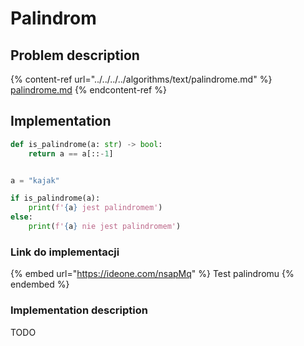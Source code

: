 # Palindrom

## Problem description

{% content-ref url="../../../../algorithms/text/palindrome.md" %}
[palindrome.md](../../../../algorithms/text/palindrome.md)
{% endcontent-ref %}

## Implementation

```python
def is_palindrome(a: str) -> bool:
    return a == a[::-1]


a = "kajak"

if is_palindrome(a):
    print(f'{a} jest palindromem')
else:
    print(f'{a} nie jest palindromem')
```

### Link do implementacji

{% embed url="https://ideone.com/nsapMq" %}
Test palindromu
{% endembed %}

### Implementation description

TODO
